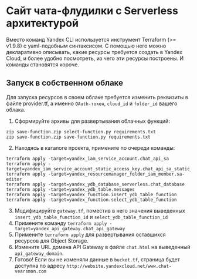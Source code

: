 # Сайт чата-флудилки c Serverless архитектурой

Вместо команд Yandex CLI используется инструмент Terraform (>= v1.9.8) с yaml-подобным синтаксисом. С помощью него можно декларативно описывать, какие ресурсы требуется создать в Yandex Cloud, и более удобно посмотреть, из чего эти ресурсы построены. И команды становятся короче.

## Запуск в собственном облаке

Для запуска ресурсов в своем облаке требуется изменить реквизиты в файле provider.tf, а именно `OAuth-токен`, `cloud_id` и `folder_id` вашего облака.

1. Сформируйте архивы для развертывания облачных функций:
```
zip save-function.zip select-function.py requirements.txt
zip save-function.zip save-function.py requirements.txt
```
2. Находясь в каталоге проекта, примените по очереди команды:
```
terraform apply -target=yandex_iam_service_account.chat_api_sa
terraform apply -target=yandex_iam_service_account_static_access_key.chat_api_sa_static_key
terraform apply -target=yandex_resourcemanager_folder_iam_member.sa-editor
terraform apply -target=yandex_ydb_database_serverless.chat_database
terraform apply -target=yandex_ydb_table.messages
terraform apply -target=yandex_function.insert_ydb_table_function
terraform apply -target=yandex_function.select_ydb_table_function
```
3. Модифицируйте `gateway.tf`, поместив в него значения выведенных `insert_ydb_table_function_id` и `select_ydb_table_function_id`
4. Примените команду ```terraform apply -target=yandex_api_gateway.chat_api_gateway```
5. Примените `terraform apply` для развертывания оставшихся ресурсов для Object Storage.
6. Измените URL домена API Gateway в файле `chat.html` на выведенный `api_gateway_domain`.
7. Готово! Если вы не изменяли данные в `bucket.tf`, страница будет доступна по адресу `http://website.yandexcloud.net/www.chat-vearsmon.com`